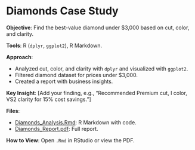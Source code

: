 # Diamonds Case Study

**Objective**: Find the best-value diamond under $3,000 based on cut, color, and clarity.

**Tools**: R (`dplyr`, `ggplot2`), R Markdown.

**Approach**:
- Analyzed cut, color, and clarity with `dplyr` and visualized with `ggplot2`.
- Filtered diamond dataset for prices under $3,000.
- Created a report with business insights.

**Key Insight**: [Add your finding, e.g., “Recommended Premium cut, I color, VS2 clarity for 15% cost savings.”]

**Files**:
- [Diamonds_Analysis.Rmd](Diamonds_under_3000.Rmd): R Markdown with code.
- [Diamonds_Report.pdf](Diamonds_under_3000.pdf): Full report.

**How to View**: Open `.Rmd` in RStudio or view the PDF.
